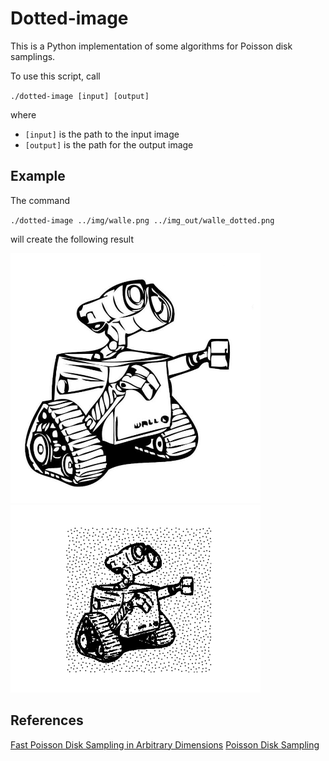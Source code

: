 # Dotted-image

This is a Python implementation of some algorithms for Poisson disk samplings.

To use this script, call 

`./dotted-image [input] [output]` 

where

* `[input]` is the path to the input image 
* `[output]` is the path for the output image

## Example

The command

`./dotted-image ../img/walle.png ../img_out/walle_dotted.png`

will create the following result

<img src="https://github.com/huuphuocle/dotted-image/blob/main/img/walle.png" alt="Input image" width="400"/> <img src="https://github.com/huuphuocle/dotted-image/blob/main/img_out/walle_dotted.png" alt="Output image" width="400"/>

## References

[Fast Poisson Disk Sampling in Arbitrary Dimensions](https://www.cs.ubc.ca/~rbridson/docs/bridson-siggraph07-poissondisk.pdf)
[Poisson Disk Sampling](http://devmag.org.za/2009/05/03/poisson-disk-sampling/)
